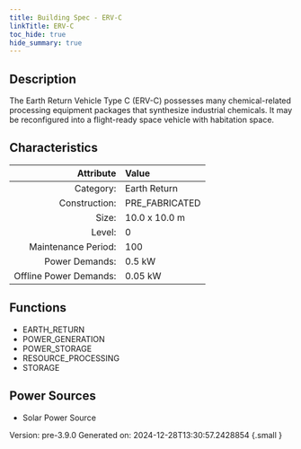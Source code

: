 ```yaml
---
title: Building Spec - ERV-C
linkTitle: ERV-C
toc_hide: true
hide_summary: true
---
```


## Description
The Earth Return Vehicle Type C (ERV-C) possesses many chemical-related processing equipment packages that synthesize industrial chemicals. It may be reconfigured into a flight-ready space vehicle with habitation space.

## Characteristics

| Attribute      | Value |
|--------:|:------|
|Category:|Earth Return|
|Construction:|PRE_FABRICATED|
|Size:|10.0 x 10.0 m|
|Level:|0|
|Maintenance Period:|100|
|Power Demands:|0.5 kW|
|Offline Power Demands:|0.05 kW|

## Functions
      
- EARTH_RETURN
- POWER_GENERATION
- POWER_STORAGE
- RESOURCE_PROCESSING
- STORAGE


## Power Sources
      
- Solar Power Source


Version: pre-3.9.0 Generated on: 2024-12-28T13:30:57.2428854
{.small }